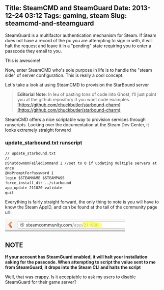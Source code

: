 Title: SteamCMD and SteamGuard
Date: 2013-12-24 03:12
Tags: gaming, steam
Slug: steamcmd-and-steamguard
---
SteamGuard is a multifactor authentication mechanism for Steam. If Steam does not have a record of the pc you are attempting to sign in with, it will halt the request and leave it in a "pending" state requiring you to enter a passcode they email to you.

This is awesome!

Now, enter SteamCMD who's sole purpose in life is to handle the "steam side" of server configuration. This is really a cool concept. 

Let's take a look at using SteamCMD to provision the StarBound server

> **Editorial Note**: In leu of pasting tons of code into Ghost, I'll just point you at the github repository if you want code examples. [https://github.com/chuckbutler/starbound-charm](https://github.com/chuckbutler/starbound-charm)


SteamCMD offers a nice scriptable way to provision services through runscripts. Looking over the documentation at the Steam Dev Center, it looks extremely straight forward

### update_starbound.txt runscript
```
// update_starbound.txt
//
@ShutdownOnFailedCommand 1 //set to 0 if updating multiple servers at once
@NoPromptForPassword 1
login $STEAMNAME $STEAMPASS
force_install_dir ../starbound
app_update 211820 validate
quit
```

Everything is fairly straight forward, the only thing to note is you will have to know the Steam AppID, and can be found at the tail of the community page url.

![](/content/images/2013/Dec/Selection_011.png)

## NOTE

**If your account has SteamGuard enabled, it will halt your installation asking for the passcode. When attempting to script the value sent to me from SteamGuard, it drops into the Steam CLI and halts the script**

Well, that was crappy. Is it acceptable to ask my users to disable SteamGuard for their game server?